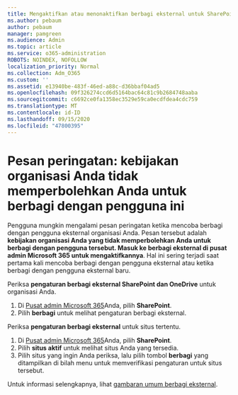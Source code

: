 ```yaml
---
title: Mengaktifkan atau menonaktifkan berbagi eksternal untuk SharePoint
ms.author: pebaum
author: pebaum
manager: pamgreen
ms.audience: Admin
ms.topic: article
ms.service: o365-administration
ROBOTS: NOINDEX, NOFOLLOW
localization_priority: Normal
ms.collection: Adm_O365
ms.custom: ''
ms.assetid: e13940be-483f-46ed-a88c-d36bbaf04ad5
ms.openlocfilehash: 09f326274ccd6d5164bac64c81c9b2684748aaba
ms.sourcegitcommit: c6692ce0fa1358ec3529e59ca0ecdfdea4cdc759
ms.translationtype: MT
ms.contentlocale: id-ID
ms.lasthandoff: 09/15/2020
ms.locfileid: "47800395"
---
```

# <a name="warning-message-your-organizations-policies-dont-allow-you-to-share-with-these-users"></a>Pesan peringatan: kebijakan organisasi Anda tidak memperbolehkan Anda untuk berbagi dengan pengguna ini

Pengguna mungkin mengalami pesan peringatan ketika mencoba berbagi dengan pengguna eksternal organisasi Anda. Pesan tersebut adalah **kebijakan organisasi Anda yang tidak memperbolehkan Anda untuk berbagi dengan pengguna tersebut. Masuk ke berbagi eksternal di pusat admin Microsoft 365 untuk mengaktifkannya**. Hal ini sering terjadi saat pertama kali mencoba berbagi dengan pengguna eksternal atau ketika berbagi dengan pengguna eksternal baru.

Periksa **pengaturan berbagi eksternal SharePoint dan OneDrive** untuk organisasi Anda.

1. Di [Pusat admin Microsoft 365](https://admin.microsoft.com/AdminPortal/Home#/homepage">https://admin.microsoft.com/)Anda, pilih **SharePoint**.
3. Pilih **berbagi** untuk melihat pengaturan berbagi eksternal.

Periksa **pengaturan berbagi eksternal** untuk situs tertentu.

1. Di [Pusat admin Microsoft 365](https://admin.microsoft.com/AdminPortal/Home#/homepage">https://admin.microsoft.com/)Anda, pilih **SharePoint**.
2. Pilih **situs aktif** untuk melihat situs Anda yang tersedia.
3. Pilih situs yang ingin Anda periksa, lalu pilih tombol **berbagi** yang ditampilkan di bilah menu untuk memverifikasi pengaturan untuk situs tersebut.

Untuk informasi selengkapnya, lihat [gambaran umum berbagi eksternal](https://docs.microsoft.com/sharepoint/external-sharing-overview).